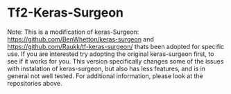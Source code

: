 # Tf2-Keras-Surgeon
Note: This is a modification of keras-Surgeon: https://github.com/BenWhetton/keras-surgeon and 
https://github.com/Raukk/tf-keras-surgeon/ thats been adopted for specific use. If you are interested try adopting the
original keras-surgeon first, to see if it works for you.
This version specifically changes some of the issues with instalation of keras-surgeon, but also has less features,
and is in general not well tested. For additional information, please look at the repositories above.

